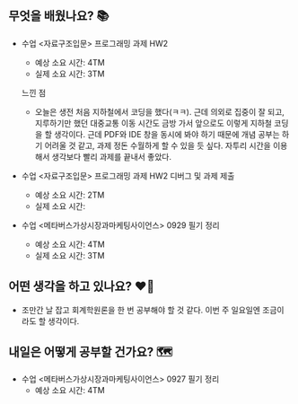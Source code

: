## 무엇을 배웠나요? 📚
- 수업 <자료구조입문> 프로그래밍 과제 HW2
    - 예상 소요 시간: 4TM
    - 실제 소요 시간: 3TM

    느낀 점
    - 오늘은 생전 처음 지하철에서 코딩을 했다(ㅋㅋ). 근데 의외로 집중이 잘 되고, 지루하기만 했던 대중교통 이동 시간도 금방 가서 앞으로도 이렇게 지하철 코딩을 할 생각이다. 근데 PDF와 IDE 창을 동시에 봐야 하기 때문에 개념 공부는 하기 어려울 것 같고, 과제 정돈 수월하게 할 수 있을 듯 싶다. 자투리 시간을 이용해서 생각보다 빨리 과제를 끝내서 좋았다.

- 수업 <자료구조입문> 프로그래밍 과제 HW2 디버그 및 과제 제출
    - 예상 소요 시간: 2TM
    - 실제 소요 시간: 

- 수업 <메타버스가상시장과마케팅사이언스> 0929 필기 정리
    - 예상 소요 시간: 4TM
    - 실제 소요 시간: 3TM

## 어떤 생각을 하고 있나요? ❤️‍🔥
- 조만간 날 잡고 회계학원론을 한 번 공부해야 할 것 같다. 이번 주 일요일엔 조금이라도 할 생각이다.

## 내일은 어떻게 공부할 건가요? 🗺
- 수업 <메타버스가상시장과마케팅사이언스> 0927 필기 정리
    - 예상 소요 시간: 4TM